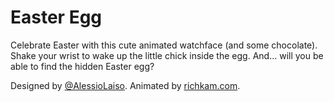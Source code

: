 # Easter Egg
Celebrate Easter with this cute animated watchface (and some chocolate). Shake your wrist to wake up the little chick inside the egg. And… will you be able to find the hidden Easter egg?

Designed by [@AlessioLaiso](https://twitter.com/AlessioLaiso). Animated by [richkam.com](http://www.richkam.com/).
